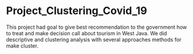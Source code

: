 # Project_Clustering_Covid_19
This project had goal to give best recommendation to the government how to treat and make decision call about tourism in West Java. We did descriptive and clustering analysis with several approaches methods for make cluster. 
